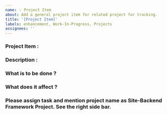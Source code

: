```yaml
---
name: 💡 Project Item
about: Add a general project item for related project for tracking.
title: '[Project Item]'
labels: enhancement, Work-In-Progress, Projects
assignees: ''
---
```



<!-- DO NOT DELETE 
validate_template=true
template_path=.github/ISSUE_TEMPLATE/Projects.md
-->

### Project Item : 


### Description : 



### What is to be done ?


### What does it affect ? 
<!-- Frontend, Backend, APIs, Framework, Project-Related -->



### Please assign task and mention project name as Site-Backend Framework Project. See the right side bar.
